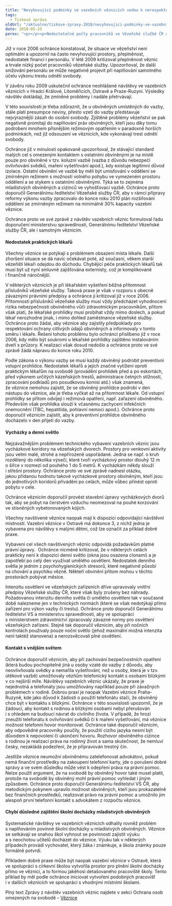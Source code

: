 ```yaml
---
title: "Nevyhovující podmínky ve vazebních věznicích vedou k nerespektování práv obviněných"
tags:
  - Tisková zpráva
oldUrl: "/aktualne/tiskove-zpravy-2010/nevyhovujici-podminky-ve-vazebnich-veznicich-vedou-k-nerespektovani-prav-obvinenych"
date: 2010-05-25
perex: "<p></p><p>Nedostatečné počty pracovníků ve Vězeňské službě ČR a rovněž nedostatečná kapacita věznic mají za následek nekvalitní naplňování práv obviněných, ale mají rovněž potenciál ohrozit i bezpečnost. Systematické návštěvy ve vazebních věznicích ukázaly, že v posledních čtyřech letech k žádnému posunu zatím nedošlo.</p>"
---
```


<!-- imported from the old website -->

<p></p><p>Již v roce 2006 ochránce konstatoval, že situace ve vězeňství není optimální a upozornil na často nevyhovující prostory, přeplněnost, nedostatek financí i personálu. V létě 2009 kritizoval přeplněnost věznic a trvale nízký počet pracovníků vězeňské služby. Upozorňoval, že další snižování personálu se může negativně projevit při naplňování samotného účelu výkonu trestu odnětí svobody.  </p><p>V závěru roku 2009 uskutečnil ochránce neohlášené návštěvy ve vazebních věznicích v Hradci Králové, Litoměřicích, Ostravě a Praze-Ruzyni. Výsledky návštěv dokládají, že zmíněné problémy i nadále přetrvávají. </p><p>V této souvislosti je třeba zdůraznit, že u obviněných umístěných do vazby, stále platí presumpce neviny, přesto vzetí do vazby představuje nejvýraznější zásah do osobní svobody. Zjištěné problémy vězeňství se pak negativně promítají do naplňování práv obviněných, kteří jsou díky tomu podrobeni mnohem přísnějším režimovým opatřením v paradoxně horších podmínkách, než již odsouzení ve věznicích, kde vykonávají trest odnětí svobody.</p><p>Ochránce již v minulosti opakovaně upozorňoval, že stávající standard malých cel s omezeným kontaktem s ostatními obviněnými je na místě pouze pro obviněné v tzv. koluzní vazbě (vazba z důvodu nebezpečí ovlivňování svědků, maření vyšetřování apod.), kdy existuje legitimní důvod izolace. Ostatní obvinění ve vazbě by měli být umisťování v oddělení se zmírněným režimem s možností volného pohybu ve vymezeném prostoru oddělení a se stykem s ostatními obviněnými. Týká se to zejména mladistvých obviněných a cizinců ve vyhošťovací vazbě. Ochránce proto doporučil Generálnímu ředitelství Vězeňské služby ČR, aby v rámci přípravy reformy výkonu vazby zpracovalo do konce roku 2010 plán rozšiřování oddělení se zmírněným režimem na minimálně 30% kapacity vazební věznice.</p><p>Ochránce proto ve své zprávě z návštěv vazebních věznic formuloval řadu doporučení ministerstvu spravedlnosti, Generálnímu ředitelství Vězeňské služby ČR, ale i samotným věznicím. </p><h4>Nedostatek praktických lékařů</h4><p>Všechny věznice se potýkají s problémem obsazení místa lékaře. Další zhoršení situace se dá navíc očekávat poté, až současní, věkem starší vězeňští lékaři odejdou do důchodu. Chybějící péče praktických lékařů tak musí být už nyní smluvně zajišťována externisty, což je komplikované i finančně náročnější. </p><p>V některých věznicích je při lékařském vyšetření běžná přítomnost příslušníků vězeňské služby. Taková praxe je však v rozporu s obecně závaznými právními předpisy a ochránce ji kritizoval již v roce 2006. Přítomnosti příslušníků vězeňské služby musí vždy předcházet vyhodnocení rizika nebezpečnosti obviněného vůči zdravotnickým pracovníkům, přitom však platí, že lékařské prohlídky musí probíhat vždy mimo doslech, a pokud lékař nerozhodne jinak, i mimo dohled zaměstnance vězeňské služby. Ochránce proto žádal, aby věznice aby zajistily předpoklady pro respektování ochrany citlivých údajů obviněných a informovaly v tomto směru i lékaře. Řešení tohoto problému bylo ochránci přislíbeno již v roce 2006, kdy mělo být soukromí u lékařské prohlídky zajištěno instalováním dveří s průzory. K realizaci však dosud nedošlo a ochránce proto ve své zprávě žádá nápravu do konce roku 2010. </p><p>Podle zákona o výkonu vazby se musí každý obviněný podrobit preventivní vstupní prohlídce. Nedostatek lékařů a jejich značné vytížení oproti praktickým lékařům na svobodě (provádění prohlídek před a po eskortách, před výkonem určitých kázeňských trestů, administrace četných stížností, zpracování podkladů pro posudkovou komisi atd.) však znamená, že věznice nemohou zajistit, že se obviněný prohlídce podrobí v den nástupu do věznice, ale je třeba vyčkat až na přítomnost lékaře. Od vstupní prohlídky se přitom odvíjejí i režimová opatření, např. zařazení obviněného. Především však prohlídka slouží k včasnému zachycení infekčních onemocnění (TBC, hepatitida, pohlavní nemoci apod.). Ochránce proto doporučil věznicím zajistit, aby k preventivní prohlídce obviněného docházelo v den přijetí do vazby.</p><h4>Vycházky a denní světlo</h4><p>Nejzávažnějším problémem technického vybavení vazebních věznic jsou vycházkové koridory na vězeňských dvorech. Prostory pro venkovní aktivity jsou velmi malé, strohé a nepřirozeně uspořádané. Jedná se např. o kruh rozdělený do několika výsečí, které tvoří vycházkový prostor dlouhý 12 m o šířce v rozmezí od pouhého 1 do 5 metrů. K vycházkám někdy slouží i střešní prostory. Ochránce proto ve své zprávě nadnesl otázku, jakou přidanou hodnotu takové vycházkové prostory obviněným, kteří jsou do jednotlivých koridorů přiváděni po celách, může vůbec přinést oproti pobytu v cele. </p><p>Ochránce věznicím doporučil provést stavební úpravy vycházkových dvorů tak, aby se pobyt na čerstvém vzduchu neomezoval na pouhé korzování ve stísněných vybetonovaných kójích.</p><p>Všechny navštívené věznice naopak mají k dispozici odpovídající návštěvní místnosti. Vazební věznice v Ostravě má dokonce 3, z nichž jedna je vybavena pro návštěvy s malými dětmi, což lze označit za příklad dobré praxe.</p><p>Vybavení cel všech navštívených věznic odpovídá požadavkům platné právní úpravy.  Ochránce nicméně kritizoval, že v některých celách prakticky není k dispozici denní světlo (okna jsou osazena clonami) a je zapotřebí po celý den využívat umělého osvětlení. Nedostatek denního světla je jedním z psychohygienických stresorů, které negativně působí na chování a psychiku vězně. Někteří obvinění přitom mohou v těchto prostorách pobývat měsíce.</p><p>Intenzitu osvětlení ve vězeňských zařízeních dříve upravovaly vnitřní předpisy Vězeňské služby ČR, které však byly zrušeny bez náhrady. Požadovanou intenzitu denního světla či umělého osvětlení tak v současné době nalezneme jen v technických normách (které se však nedotýkají přímo zařízení pro výkon vazby či trestu). Ochránce proto doporučil Generálnímu ředitelství VS a ministerstvu spravedlnosti, aby ve spolupráci s ministerstvem zdravotnictví zpracovaly závazné normy pro osvětlení vězeňských zařízení. Stejně tak doporučil věznicím, aby při nočních kontrolách používaly pouze noční světlo (jehož maximální možná intenzita není taktéž stanovena) a nerozsvěcovali plné osvětlení.</p><h4>Kontakt s vnějším světem</h4><p>Ochránce doporučil věznicím, aby při zachování bezpečnostních opatření (která budou pochopitelně jiná u osoby vzaté do vazby z důvodu, aby neovlivňovala svědky a nemařila vyšetřování, než u osoby, která je v tzv. útěkové vazbě) umožňovaly vězňům telefonický kontakt s osobami blízkými v co nejširší míře. Návštěvy vazebních věznic ukázaly, že praxe je nejednotná a telefonáty jsou umožňovány například pouze při závažných problémech v rodině. Dobrou praxí je naopak Vazební věznice Praha-Ruzyně, kde jako důvod k žádosti o použití telefonátu stačí, že obviněný chce být v kontaktu s blízkými. Ochránce v této souvislosti upozornil, že je žádoucí, aby kontakt s rodinou a blízkými osobami nebyl přerušován i s ohledem na budoucí návrat do civilního života. V případě, že hrozí zneužití telefonátu k ovlivňování svědků či k maření vyšetřování, má věznice možnost telefonní hovor monitorovat. Ochránce také doporučil věznicím, aby odpovědné pracovníky poučily, že použití cizího jazyka nesmí být důvodem k nepovolení či ukončení hovoru. Rozhovor obviněného cizince s rodinou je realizací práva na rodinný život a sama skutečnost, že nemluví česky, nezakládá podezření, že je připravován trestný čin.</p><p>Jestliže věznice neumožní obviněnému zatelefonovat advokátovi, pokud nemá finanční prostředky na zakoupení telefonní karty, jde o porušení dobré správy a ve svém důsledku může vést k odepření práva na právní pomoc. Nelze použít argument, že na svobodě by obviněný hovor také musel platit, protože na svobodě by obviněný mohl právní pomoc vyhledat i jiným způsobem. Ochránce proto doporučil Generálnímu ředitelství VS ČR, aby metodickým pokynem upravilo možnost obviněných, kteří jsou prokazatelně bez finančních prostředků, realizovat právo na právní pomoc a umožnilo jim alespoň první telefonní kontakt s advokátem z rozpočtu věznice.</p><h4>Chybí důsledné zajištění školní docházky mladistvých obviněných</h4><p>Systematické návštěvy ve vazebních věznicích odhalily rovněž problém s naplňováním povinné školní docházky u mladistvých obviněných. Věznice se setkávají se snahou škol vyhnout se povinnosti zajistit výuku a s neochotou učitelů docházet do věznice. Výuku tak v některých případech provádí vychovatel, který žáka i známkuje, a škola známky pouze formálně potvrdí. </p><p>Příkladem dobré praxe může být naopak vazební věznice v Ostravě, která ve spolupráci s církevní školou vytvořila prostor pro plnění školní docházky přímo ve věznici, a to formou jakéhosi detašovaného pracoviště školy. Tento příklad by měl podle ochránce iniciovat vytvoření podobných pracovišť i v dalších věznicích ve spolupráci s vhodnými místními školami.</p><p>Plný text Zprávy z návštěv vazebních věznic najdete v sekci Ochrana osob omezených na svobodě &ndash; <a href="https://www.ochrance.cz/ochrana-osob-omezenych-na-svobode/zarizeni/veznice/">Věznice</a></p>
